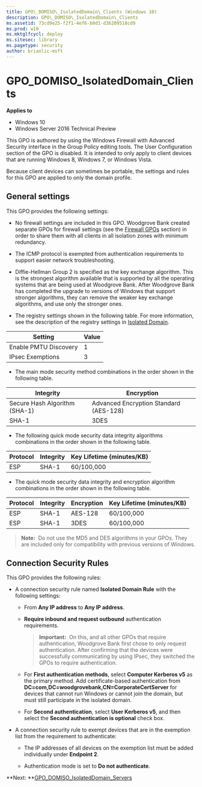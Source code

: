 ```yaml
---
title: GPO\_DOMISO\_IsolatedDomain\_Clients (Windows 10)
description: GPO\_DOMISO\_IsolatedDomain\_Clients
ms.assetid: 73cd9e25-f2f1-4ef6-b0d1-d36209518cd9
ms.prod: w10
ms.mktglfcycl: deploy
ms.sitesec: library
ms.pagetype: security
author: brianlic-msft
---
```


# GPO\_DOMISO\_IsolatedDomain\_Clients

**Applies to**
-   Windows 10
-   Windows Server 2016 Technical Preview

This GPO is authored by using the Windows Firewall with Advanced Security interface in the Group Policy editing tools. The User Configuration section of the GPO is disabled. It is intended to only apply to client devices that are running Windows 8, Windows 7, or Windows Vista.

Because client devices can sometimes be portable, the settings and rules for this GPO are applied to only the domain profile.

## General settings

This GPO provides the following settings:

-   No firewall settings are included in this GPO. Woodgrove Bank created separate GPOs for firewall settings (see the [Firewall GPOs](firewall-gpos.md) section) in order to share them with all clients in all isolation zones with minimum redundancy.

-   The ICMP protocol is exempted from authentication requirements to support easier network troubleshooting.

-   Diffie-Hellman Group 2 is specified as the key exchange algorithm. This is the strongest algorithm available that is supported by all the operating systems that are being used at Woodgrove Bank. After Woodgrove Bank has completed the upgrade to versions of Windows that support stronger algorithms, they can remove the weaker key exchange algorithms, and use only the stronger ones.

-   The registry settings shown in the following table. For more information, see the description of the registry settings in [Isolated Domain](isolated-domain.md).

| Setting | Value |
| - | - |
| Enable PMTU Discovery | 1 |
| IPsec Exemptions | 3 |

-   The main mode security method combinations in the order shown in the following table.

| Integrity | Encryption |
| - | - |
| Secure Hash Algorithm (SHA-1) | Advanced Encryption Standard (AES-128) | 
| SHA-1 | 3DES |
    
-   The following quick mode security data integrity algorithms combinations in the order shown in the following table.

| Protocol | Integrity | Key Lifetime (minutes/KB) |
| - | - | - |
| ESP | SHA-1 | 60/100,000 |

-   The quick mode security data integrity and encryption algorithm combinations in the order shown in the following table.

| Protocol | Integrity | Encryption | Key Lifetime (minutes/KB) |
| - | - | - | - |
| ESP | SHA-1 | AES-128 | 60/100,000| 
| ESP | SHA-1 | 3DES | 60/100,000| 

>**Note:**  Do not use the MD5 and DES algorithms in your GPOs. They are included only for compatibility with previous versions of Windows.

## Connection Security Rules

This GPO provides the following rules:

-   A connection security rule named **Isolated Domain Rule** with the following settings:

    -   From **Any IP address** to **Any IP address**.

    -   **Require inbound and request outbound** authentication requirements.

        >**Important:**  On this, and all other GPOs that require authentication, Woodgrove Bank first chose to only request authentication. After confirming that the devices were successfully communicating by using IPsec, they switched the GPOs to require authentication.

    -   For **First authentication methods**, select **Computer Kerberos v5** as the primary method. Add certificate-based authentication from **DC=com,DC=woodgrovebank,CN=CorporateCertServer** for devices that cannot run Windows or cannot join the domain, but must still participate in the isolated domain.

    -   For **Second authentication**, select **User Kerberos v5**, and then select the **Second authentication is optional** check box.

-   A connection security rule to exempt devices that are in the exemption list from the requirement to authenticate:

    -   The IP addresses of all devices on the exemption list must be added individually under **Endpoint 2**.

    -   Authentication mode is set to **Do not authenticate**.

**Next: **[GPO\_DOMISO\_IsolatedDomain\_Servers](gpo-domiso-isolateddomain-servers.md)
